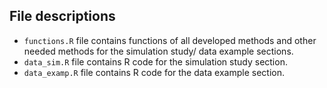 ## File descriptions

* `functions.R` file contains functions of all developed methods and other needed methods for the simulation study/ data example sections.
* `data_sim.R` file contains R code for the simulation study section.
* `data_examp.R` file contains R code for the data example section.
